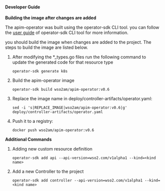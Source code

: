 #### Developer Guide

**Building the image after changes are added**

The apim-operator was built using the operator-sdk CLI tool. you can follow the [user guide][operator_sdk_user_guide] of operator-sdk CLI tool for 
more information. 

you should build the image when changes are added to the project. The steps to build the image are listed below. 

1.  After modifying the *_types.go files run the following command to update the generated code for that resource type
    ```
    operator-sdk generate k8s
    ```
2.  Build the apim-operator image 
    ```
    operator-sdk build wso2am/apim-operator:v0.6
    ```
3.  Replace the image name in deploy/controller-artifacts/operator.yaml:
    ```
    sed -i 's|REPLACE_IMAGE|wso2am/apim-operator:v0.6|g' deploy/controller-artifacts/operator.yaml
    ```
4.  Push it to a registry:
    ```
    docker push wso2am/apim-operator:v0.6
    ```
    
**Additional Commands**

1. Adding new custom resource definition
    ```
    operator-sdk add api --api-version=wso2.com/v1alpha1 --kind=<kind name>
    ```
2. Add a new Controller to the project
   ```
   operator-sdk add controller --api-version=wso2.com/v1alpha1 --kind=<kind name>
   ```
    
[operator_sdk_user_guide]:https://github.com/operator-framework/operator-sdk/blob/master/doc/user-guide.md
